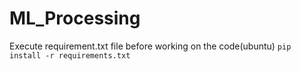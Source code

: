 # ML_Processing

Execute requirement.txt file before working on the code(ubuntu) `pip install -r requirements.txt`
